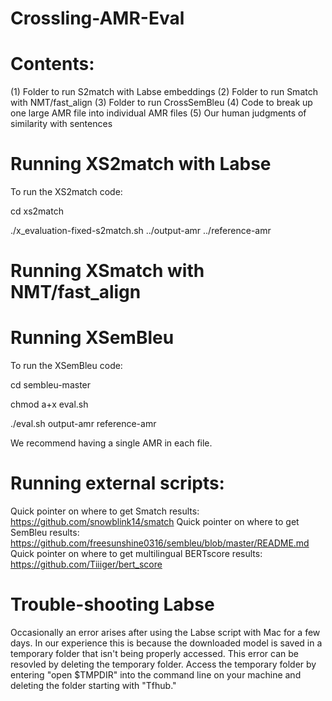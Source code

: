 # Crossling-AMR-Eval

# Contents:
(1) Folder to run S2match with Labse embeddings
(2) Folder to run Smatch with NMT/fast_align
(3) Folder to run CrossSemBleu
(4) Code to break up one large AMR file into individual AMR files
(5) Our human judgments of similarity with sentences

# Running XS2match with Labse

To run the XS2match code:

cd xs2match

./x_evaluation-fixed-s2match.sh ../output-amr ../reference-amr

# Running XSmatch with NMT/fast_align

# Running XSemBleu

To run the XSemBleu code:

cd sembleu-master

chmod a+x eval.sh

./eval.sh output-amr reference-amr

We recommend having a single AMR in each file.

# Running external scripts:
Quick pointer on where to get Smatch results: https://github.com/snowblink14/smatch
Quick pointer on where to get SemBleu results: https://github.com/freesunshine0316/sembleu/blob/master/README.md
Quick pointer on where to get multilingual BERTscore results: https://github.com/Tiiiger/bert_score

# Trouble-shooting Labse
Occasionally an error arises after using the Labse script with Mac for a few days. In our experience this is because the downloaded model is saved in a temporary folder that isn't being properly accessed. This error can be resovled by deleting the temporary folder. Access the temporary folder by entering "open $TMPDIR" into the command line on your machine and deleting the folder starting with "Tfhub."
